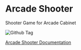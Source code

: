 # Arcade Shooter
Shooter Game for Arcade Cabinet

![Github Tag](https://img.shields.io/github/rdappel/arcadeshooter/express.svg)

[Arcade Shooter Documentation](http://ryan-appel.com/arcade_shooter/api/)
